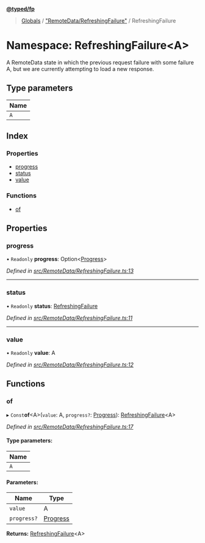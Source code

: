 **[@typed/fp](../README.md)**

> [Globals](../globals.md) / ["RemoteData/RefreshingFailure"](_remotedata_refreshingfailure_.md) / RefreshingFailure

# Namespace: RefreshingFailure\<A>

A RemoteData state in which the previous request failure with some failure A,
but we are currently attempting to load a new response.

## Type parameters

Name |
------ |
`A` |

## Index

### Properties

* [progress](_remotedata_refreshingfailure_.refreshingfailure.md#progress)
* [status](_remotedata_refreshingfailure_.refreshingfailure.md#status)
* [value](_remotedata_refreshingfailure_.refreshingfailure.md#value)

### Functions

* [of](_remotedata_refreshingfailure_.refreshingfailure.md#of)

## Properties

### progress

• `Readonly` **progress**: Option\<[Progress](../interfaces/_remotedata_progress_.progress.md)>

*Defined in [src/RemoteData/RefreshingFailure.ts:13](https://github.com/TylorS/typed-fp/blob/559f273/src/RemoteData/RefreshingFailure.ts#L13)*

___

### status

• `Readonly` **status**: [RefreshingFailure](../enums/_remotedata_enums_.remotedatastatus.md#refreshingfailure)

*Defined in [src/RemoteData/RefreshingFailure.ts:11](https://github.com/TylorS/typed-fp/blob/559f273/src/RemoteData/RefreshingFailure.ts#L11)*

___

### value

• `Readonly` **value**: A

*Defined in [src/RemoteData/RefreshingFailure.ts:12](https://github.com/TylorS/typed-fp/blob/559f273/src/RemoteData/RefreshingFailure.ts#L12)*

## Functions

### of

▸ `Const`**of**\<A>(`value`: A, `progress?`: [Progress](../interfaces/_remotedata_progress_.progress.md)): [RefreshingFailure](_remotedata_refreshingfailure_.refreshingfailure.md)\<A>

*Defined in [src/RemoteData/RefreshingFailure.ts:17](https://github.com/TylorS/typed-fp/blob/559f273/src/RemoteData/RefreshingFailure.ts#L17)*

#### Type parameters:

Name |
------ |
`A` |

#### Parameters:

Name | Type |
------ | ------ |
`value` | A |
`progress?` | [Progress](../interfaces/_remotedata_progress_.progress.md) |

**Returns:** [RefreshingFailure](_remotedata_refreshingfailure_.refreshingfailure.md)\<A>
